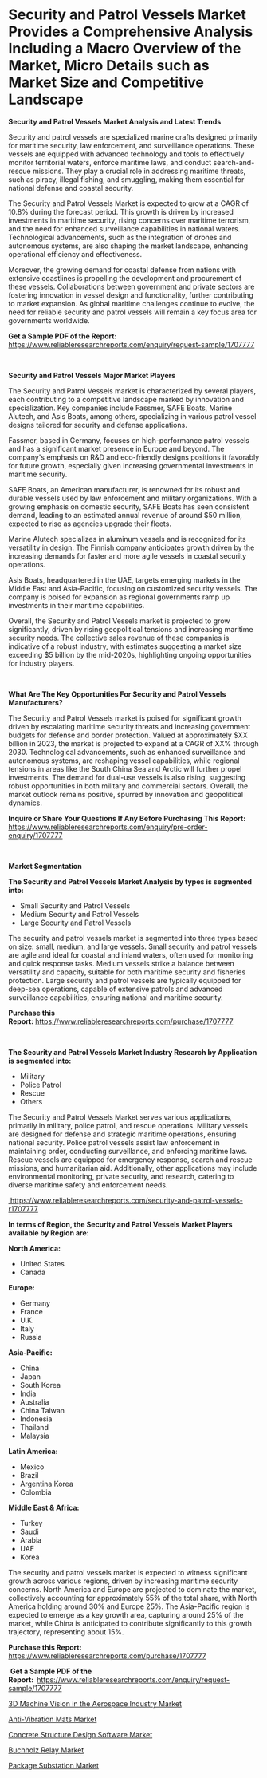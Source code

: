 <p><h1>Security and Patrol Vessels Market Provides a Comprehensive Analysis Including a Macro Overview of the Market, Micro Details such as Market Size and Competitive Landscape</h1></p><p><strong>Security and Patrol Vessels Market Analysis and Latest Trends</strong></p>
<p><p>Security and patrol vessels are specialized marine crafts designed primarily for maritime security, law enforcement, and surveillance operations. These vessels are equipped with advanced technology and tools to effectively monitor territorial waters, enforce maritime laws, and conduct search-and-rescue missions. They play a crucial role in addressing maritime threats, such as piracy, illegal fishing, and smuggling, making them essential for national defense and coastal security.</p><p>The Security and Patrol Vessels Market is expected to grow at a CAGR of 10.8% during the forecast period. This growth is driven by increased investments in maritime security, rising concerns over maritime terrorism, and the need for enhanced surveillance capabilities in national waters. Technological advancements, such as the integration of drones and autonomous systems, are also shaping the market landscape, enhancing operational efficiency and effectiveness.</p><p>Moreover, the growing demand for coastal defense from nations with extensive coastlines is propelling the development and procurement of these vessels. Collaborations between government and private sectors are fostering innovation in vessel design and functionality, further contributing to market expansion. As global maritime challenges continue to evolve, the need for reliable security and patrol vessels will remain a key focus area for governments worldwide.</p></p>
<p><strong>Get a Sample PDF of the Report:&nbsp;</strong> <a href="https://www.reliableresearchreports.com/enquiry/request-sample/1707777?utm_campaign=31&utm_medium=2&utm_source=Github&utm_content=ia&utm_term=07102024&utm_id=security-and-patrol-vessels">https://www.reliableresearchreports.com/enquiry/request-sample/1707777</a></p>
<p>&nbsp;</p>
<p><strong>Security and Patrol Vessels Major Market Players</strong></p>
<p><p>The Security and Patrol Vessels market is characterized by several players, each contributing to a competitive landscape marked by innovation and specialization. Key companies include Fassmer, SAFE Boats, Marine Alutech, and Asis Boats, among others, specializing in various patrol vessel designs tailored for security and defense applications.</p><p>Fassmer, based in Germany, focuses on high-performance patrol vessels and has a significant market presence in Europe and beyond. The company's emphasis on R&D and eco-friendly designs positions it favorably for future growth, especially given increasing governmental investments in maritime security.</p><p>SAFE Boats, an American manufacturer, is renowned for its robust and durable vessels used by law enforcement and military organizations. With a growing emphasis on domestic security, SAFE Boats has seen consistent demand, leading to an estimated annual revenue of around $50 million, expected to rise as agencies upgrade their fleets.</p><p>Marine Alutech specializes in aluminum vessels and is recognized for its versatility in design. The Finnish company anticipates growth driven by the increasing demands for faster and more agile vessels in coastal security operations.</p><p>Asis Boats, headquartered in the UAE, targets emerging markets in the Middle East and Asia-Pacific, focusing on customized security vessels. The company is poised for expansion as regional governments ramp up investments in their maritime capabilities.</p><p>Overall, the Security and Patrol Vessels market is projected to grow significantly, driven by rising geopolitical tensions and increasing maritime security needs. The collective sales revenue of these companies is indicative of a robust industry, with estimates suggesting a market size exceeding $5 billion by the mid-2020s, highlighting ongoing opportunities for industry players.</p></p>
<p>&nbsp;</p>
<p><strong>What Are The Key Opportunities For Security and Patrol Vessels Manufacturers?</strong></p>
<p><p>The Security and Patrol Vessels market is poised for significant growth driven by escalating maritime security threats and increasing government budgets for defense and border protection. Valued at approximately $XX billion in 2023, the market is projected to expand at a CAGR of XX% through 2030. Technological advancements, such as enhanced surveillance and autonomous systems, are reshaping vessel capabilities, while regional tensions in areas like the South China Sea and Arctic will further propel investments. The demand for dual-use vessels is also rising, suggesting robust opportunities in both military and commercial sectors. Overall, the market outlook remains positive, spurred by innovation and geopolitical dynamics.</p></p>
<p><strong>Inquire or Share Your Questions If Any Before Purchasing This Report:</strong> <a href="https://www.reliableresearchreports.com/enquiry/pre-order-enquiry/1707777?utm_campaign=31&utm_medium=2&utm_source=Github&utm_content=ia&utm_term=07102024&utm_id=security-and-patrol-vessels">https://www.reliableresearchreports.com/enquiry/pre-order-enquiry/1707777</a></p>
<p>&nbsp;</p>
<p><strong>Market Segmentation</strong></p>
<p><strong>The Security and Patrol Vessels Market Analysis by types is segmented into:</strong></p>
<p><ul><li>Small Security and Patrol Vessels</li><li>Medium Security and Patrol Vessels</li><li>Large Security and Patrol Vessels</li></ul></p>
<p><p>The security and patrol vessels market is segmented into three types based on size: small, medium, and large vessels. Small security and patrol vessels are agile and ideal for coastal and inland waters, often used for monitoring and quick response tasks. Medium vessels strike a balance between versatility and capacity, suitable for both maritime security and fisheries protection. Large security and patrol vessels are typically equipped for deep-sea operations, capable of extensive patrols and advanced surveillance capabilities, ensuring national and maritime security.</p></p>
<p><strong>Purchase this Report:&nbsp;</strong><a href="https://www.reliableresearchreports.com/purchase/1707777?utm_campaign=31&utm_medium=2&utm_source=Github&utm_content=ia&utm_term=07102024&utm_id=security-and-patrol-vessels">https://www.reliableresearchreports.com/purchase/1707777</a></p>
<p>&nbsp;</p>
<p><strong>The Security and Patrol Vessels Market Industry Research by Application is segmented into:</strong></p>
<p><ul><li>Military</li><li>Police Patrol</li><li>Rescue</li><li>Others</li></ul></p>
<p><p>The Security and Patrol Vessels Market serves various applications, primarily in military, police patrol, and rescue operations. Military vessels are designed for defense and strategic maritime operations, ensuring national security. Police patrol vessels assist law enforcement in maintaining order, conducting surveillance, and enforcing maritime laws. Rescue vessels are equipped for emergency response, search and rescue missions, and humanitarian aid. Additionally, other applications may include environmental monitoring, private security, and research, catering to diverse maritime safety and enforcement needs.</p></p>
<p><a href="https://www.reliableresearchreports.com/security-and-patrol-vessels-r1707777?utm_campaign=31&utm_medium=2&utm_source=Github&utm_content=ia&utm_term=07102024&utm_id=security-and-patrol-vessels">&nbsp;https://www.reliableresearchreports.com/security-and-patrol-vessels-r1707777</a></p>
<p><strong>In terms of Region, the Security and Patrol Vessels Market Players available by Region are:</strong></p>
<p>
    <p> <strong> North America: </strong>
        <ul>
            <li>United States</li>
            <li>Canada</li>
        </ul>
        </p> 
    <p> <strong> Europe: </strong>
        <ul>
            <li>Germany</li>
            <li>France</li>
            <li>U.K.</li>
            <li>Italy</li>
            <li>Russia</li>
        </ul>
        </p> 
    <p> <strong> Asia-Pacific: </strong>
        <ul>
            <li>China</li>
            <li>Japan</li>
            <li>South Korea</li>
            <li>India</li>
            <li>Australia</li>
            <li>China Taiwan</li>
            <li>Indonesia</li>
            <li>Thailand</li>
            <li>Malaysia</li>
        </ul>
        </p> 
    <p> <strong> Latin America: </strong>
        <ul>
            <li>Mexico</li>
            <li>Brazil</li>
            <li>Argentina Korea</li>
            <li>Colombia</li>
        </ul>
        </p> 
    <p> <strong> Middle East & Africa: </strong>
        <ul>
            <li>Turkey</li>
            <li>Saudi</li>
            <li>Arabia</li>
            <li>UAE</li>
            <li>Korea</li>
        </ul>
    </p>
    </p>
<p><p>The security and patrol vessels market is expected to witness significant growth across various regions, driven by increasing maritime security concerns. North America and Europe are projected to dominate the market, collectively accounting for approximately 55% of the total share, with North America holding around 30% and Europe 25%. The Asia-Pacific region is expected to emerge as a key growth area, capturing around 25% of the market, while China is anticipated to contribute significantly to this growth trajectory, representing about 15%.</p></p>
<p><strong>Purchase this Report: </strong><a href="https://www.reliableresearchreports.com/purchase/1707777?utm_campaign=31&utm_medium=2&utm_source=Github&utm_content=ia&utm_term=07102024&utm_id=security-and-patrol-vessels">https://www.reliableresearchreports.com/purchase/1707777</a></p>
<p>&nbsp;<strong>Get a Sample PDF of the Report:&nbsp;&nbsp;</strong><a href="https://www.reliableresearchreports.com/enquiry/request-sample/1707777?utm_campaign=31&utm_medium=2&utm_source=Github&utm_content=ia&utm_term=07102024&utm_id=security-and-patrol-vessels">https://www.reliableresearchreports.com/enquiry/request-sample/1707777</a></p>
<p><strong></strong></p>
<p><p><a href="https://github.com/rahu1506/Market-Research-Report-List-6/blob/main/3d-machine-vision-in-the-aerospace-industry-market.md?utm_campaign=31&utm_medium=2&utm_source=Github&utm_content=ia&utm_term=07102024&utm_id=security-and-patrol-vessels">3D Machine Vision in the Aerospace Industry Market</a></p><p><a href="https://github.com/MonroeBullock54/Market-Research-Report-List-1/blob/main/anti-vibration-mats-market.md?utm_campaign=31&utm_medium=2&utm_source=Github&utm_content=ia&utm_term=07102024&utm_id=security-and-patrol-vessels">Anti-Vibration Mats Market</a></p><p><a href="https://www.linkedin.com/pulse/global-concrete-structure-design-software-market-status-0l0qe?utm_campaign=31&utm_medium=2&utm_source=Github&utm_content=ia&utm_term=07102024&utm_id=security-and-patrol-vessels">Concrete Structure Design Software Market</a></p><p><a href="https://issuu.com/reportprime-2/docs/buchholz-relay-market-size-2030.ppt_ad065fbb0397e2?utm_campaign=31&utm_medium=2&utm_source=Github&utm_content=ia&utm_term=07102024&utm_id=security-and-patrol-vessels">Buchholz Relay Market</a></p><p><a href="https://issuu.com/reportprime-2/docs/package-substation-market-size-2030_5160ee981fec4a?utm_campaign=31&utm_medium=2&utm_source=Github&utm_content=ia&utm_term=07102024&utm_id=security-and-patrol-vessels">Package Substation Market</a></p></p>